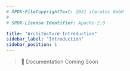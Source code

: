 ```yaml
---
# SPDX-FileCopyrightText: 2021 iteratec GmbH
#
# SPDX-License-Identifier: Apache-2.0

title: "Architecture Introduction"
sidebar_label: "Introduction"
sidebar_position: 1
---
```


> 🔧 Documentation Coming Soon
